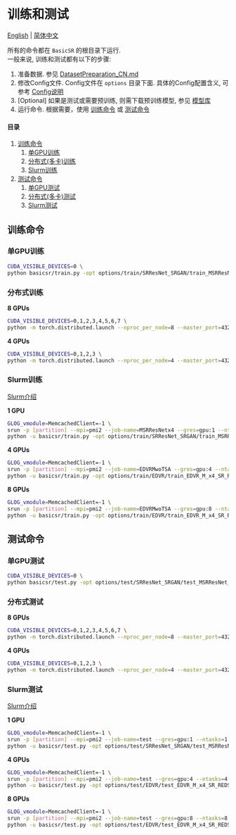 # 训练和测试

[English](TrainTest.md) | [简体中文](TrainTest_CN.md)

所有的命令都在 `BasicSR` 的根目录下运行. <br>
一般来说, 训练和测试都有以下的步骤:

1. 准备数据. 参见 [DatasetPreparation_CN.md](DatasetPreparation_CN.md)
1. 修改Config文件. Config文件在 `options` 目录下面. 具体的Config配置含义, 可参考 [Config说明](Config_CN.md)
1. [Optional] 如果是测试或需要预训练, 则需下载预训练模型, 参见 [模型库](ModelZoo_CN.md)
1. 运行命令. 根据需要，使用 [训练命令](#训练命令) 或 [测试命令](#测试命令)

#### 目录

1. [训练命令](#训练命令)
    1. [单GPU训练](#单GPU训练)
    1. [分布式(多卡)训练](#分布式训练)
    1. [Slurm训练](#Slurm训练)
1. [测试命令](#测试命令)
    1. [单GPU测试](#单GPU测试)
    1. [分布式(多卡)测试](#分布式测试)
    1. [Slurm测试](#Slurm测试)

## 训练命令

### 单GPU训练

```bash
CUDA_VISIBLE_DEVICES=0 \
python basicsr/train.py -opt options/train/SRResNet_SRGAN/train_MSRResNet_x4.yml
```

### 分布式训练

**8 GPUs**

```bash
CUDA_VISIBLE_DEVICES=0,1,2,3,4,5,6,7 \
python -m torch.distributed.launch --nproc_per_node=8 --master_port=4321 basicsr/train.py -opt options/train/EDVR/train_EDVR_M_x4_SR_REDS_woTSA.yml --launcher pytorch
```

**4 GPUs**

```bash
CUDA_VISIBLE_DEVICES=0,1,2,3 \
python -m torch.distributed.launch --nproc_per_node=4 --master_port=4321 basicsr/train.py -opt options/train/EDVR/train_EDVR_M_x4_SR_REDS_woTSA.yml --launcher pytorch
```

### Slurm训练

[Slurm介绍](https://slurm.schedmd.com/quickstart.html)

**1 GPU**

```bash
GLOG_vmodule=MemcachedClient=-1 \
srun -p [partition] --mpi=pmi2 --job-name=MSRResNetx4 --gres=gpu:1 --ntasks=1 --ntasks-per-node=1 --cpus-per-task=6 --kill-on-bad-exit=1 \
python -u basicsr/train.py -opt options/train/SRResNet_SRGAN/train_MSRResNet_x4.yml --launcher="slurm"
```

**4 GPUs**

```bash
GLOG_vmodule=MemcachedClient=-1 \
srun -p [partition] --mpi=pmi2 --job-name=EDVRMwoTSA --gres=gpu:4 --ntasks=4 --ntasks-per-node=4 --cpus-per-task=4 --kill-on-bad-exit=1 \
python -u basicsr/train.py -opt options/train/EDVR/train_EDVR_M_x4_SR_REDS_woTSA.yml --launcher="slurm"
```

**8 GPUs**

```bash
GLOG_vmodule=MemcachedClient=-1 \
srun -p [partition] --mpi=pmi2 --job-name=EDVRMwoTSA --gres=gpu:8 --ntasks=8 --ntasks-per-node=8 --cpus-per-task=6 --kill-on-bad-exit=1 \
python -u basicsr/train.py -opt options/train/EDVR/train_EDVR_M_x4_SR_REDS_woTSA.yml --launcher="slurm"
```

## 测试命令

### 单GPU测试

```bash
CUDA_VISIBLE_DEVICES=0 \
python basicsr/test.py -opt options/test/SRResNet_SRGAN/test_MSRResNet_x4.yml
```

### 分布式测试

**8 GPUs**

```bash
CUDA_VISIBLE_DEVICES=0,1,2,3,4,5,6,7 \
python -m torch.distributed.launch --nproc_per_node=8 --master_port=4321 basicsr/test.py -opt options/test/EDVR/test_EDVR_M_x4_SR_REDS.yml --launcher pytorch
```

**4 GPUs**

```bash
CUDA_VISIBLE_DEVICES=0,1,2,3 \
python -m torch.distributed.launch --nproc_per_node=4 --master_port=4321 basicsr/test.py -opt options/test/EDVR/test_EDVR_M_x4_SR_REDS.yml  --launcher pytorch
```

### Slurm测试

[Slurm介绍](https://slurm.schedmd.com/quickstart.html)

**1 GPU**

```bash
GLOG_vmodule=MemcachedClient=-1 \
srun -p [partition] --mpi=pmi2 --job-name=test --gres=gpu:1 --ntasks=1 --ntasks-per-node=1 --cpus-per-task=6 --kill-on-bad-exit=1 \
python -u basicsr/test.py -opt options/test/SRResNet_SRGAN/test_MSRResNet_x4.yml --launcher="slurm"
```

**4 GPUs**

```bash
GLOG_vmodule=MemcachedClient=-1 \
srun -p [partition] --mpi=pmi2 --job-name=test --gres=gpu:4 --ntasks=4 --ntasks-per-node=4 --cpus-per-task=4 --kill-on-bad-exit=1 \
python -u basicsr/test.py -opt options/test/EDVR/test_EDVR_M_x4_SR_REDS.yml --launcher="slurm"
```

**8 GPUs**

```bash
GLOG_vmodule=MemcachedClient=-1 \
srun -p [partition] --mpi=pmi2 --job-name=test --gres=gpu:8 --ntasks=8 --ntasks-per-node=8 --cpus-per-task=6 --kill-on-bad-exit=1 \
python -u basicsr/test.py -opt options/test/EDVR/test_EDVR_M_x4_SR_REDS.yml --launcher="slurm"
```
